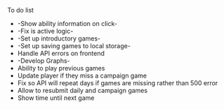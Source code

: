 To do list

* -Show ability information on click-
* -Fix is active logic-
* -Set up introductory games-
* -Set up saving games to local storage-
* Handle API errors on frontend
* -Develop Graphs-
* Ability to play previous games
* Update player if they miss a campaign game
* Fix so API will repeat days if games are missing rather than 500 error
* Allow to resubmit daily and campaign games
* Show time until next game